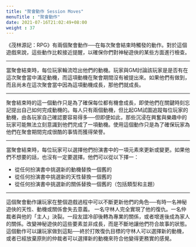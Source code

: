 ```yaml
---
title: "聚會動作 Session Moves"
menuTitle : "聚會動作"
date: 2021-07-16T21:02:49+08:00
weight : 37
---
```


《茂林源記：RPG》有兩個聚會動作──在每次聚會結束時觸發的動作。對於這個遊戲來說，這些動作比較接近提醒，以確保你們對神秘遊俠的某些方面進行檢查。

---

<div class="Move">
當聚會結束時，每位玩家輪流唸出他們的動機。玩家與GM討論該玩家是是否有在這次聚會當中滿足動機，而這項動機在聚會期間沒有被提出來。如果他們有做到，而且尚未在這次聚會當中因為這項動機成長，那他們就成長。
</div>

---

聚會結束時的這一個動作只是為了確保每位都有機會成長，即使他們在關鍵時刻忘記提出自己如何完成動機的。每人只有兩個動機，但比起GM試圖追蹤每位玩家的動機，由各玩家自己確認要容易得多──但即便如此，那些沉浸在興奮與樂趣中的玩家可能無法立刻意識到他們完成了一項動機。使用這個動作只是為了確保玩家為他們在聚會期間完成很酷的事情而獲得榮譽。

---

<div class="Move">

當聚會結束時，每位玩家可以選擇他們扮演書中的一項元素來更新或變更。如果他們不想要的話，也沒有一定要選擇。他們可以從以下擇一：
- 從任何扮演書中挑選新的動機替換一個舊的
- 從任何扮演書中挑選新的天性替換一個舊的
- 從任何扮演書中挑選新的關係替換一個舊的（包括類型和主題）
</div>

---

這個聚會動作讓玩家在整個遊戲過程中可以不斷更新他們的角色──有時一名神秘遊俠的天性、動機或關係會失去意義。
一名守林人完全實現了他的復仇。一名仲裁者與他的「主人」決裂。一段友誼冷卻後轉為專業的關係，或者增進後成為家人的關係。改變神秘遊俠的這些要素並非成長，而是不斷地讓他們符合故事的狀態。
這個動作可以讓玩家做到這點──終於打敗復仇目標的守林人可以選擇新的動機，或者已經放棄原則的仲裁者可以選擇新的動機來符合他變得更務實的感覺。
